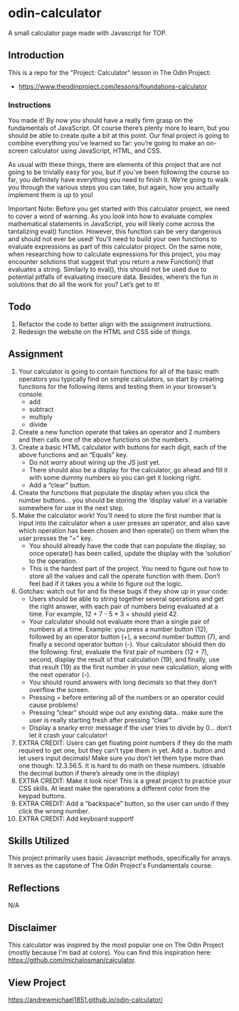 # odin-calculator
A small calculator page made with Javascript for TOP.

## Introduction
This is a repo for the "Project: Calculator" lesson in The Odin Project:

- https://www.theodinproject.com/lessons/foundations-calculator

### Instructions

You made it! By now you should have a really firm grasp on the fundamentals of JavaScript. Of course there’s plenty more to learn, but you should be able to create quite a bit at this point. Our final project is going to combine everything you’ve learned so far: you’re going to make an on-screen calculator using JavaScript, HTML, and CSS.

As usual with these things, there are elements of this project that are not going to be trivially easy for you, but if you’ve been following the course so far, you definitely have everything you need to finish it. We’re going to walk you through the various steps you can take, but again, how you actually implement them is up to you!

Important Note: Before you get started with this calculator project, we need to cover a word of warning. As you look into how to evaluate complex mathematical statements in JavaScript, you will likely come across the tantalizing eval() function. However, this function can be very dangerous and should not ever be used! You’ll need to build your own functions to evaluate expressions as part of this calculator project. On the same note, when researching how to calculate expressions for this project, you may encounter solutions that suggest that you return a new Function() that evaluates a string. Similarly to eval(), this should not be used due to potential pitfalls of evaluating insecure data. Besides, where’s the fun in solutions that do all the work for you? Let’s get to it!

## Todo
1. Refactor the code to better align with the assignment instructions.
2. Redesign the website on the HTML and CSS side of things.

## Assignment

1. Your calculator is going to contain functions for all of the basic math operators you typically find on simple calculators, so start by creating functions for the following items and testing them in your browser’s console.
    * add
    * subtract
    * multiply
    * divide
2. Create a new function operate that takes an operator and 2 numbers and then calls one of the above functions on the numbers.
3. Create a basic HTML calculator with buttons for each digit, each of the above functions and an “Equals” key.
    * Do not worry about wiring up the JS just yet.
    * There should also be a display for the calculator, go ahead and fill it with some dummy numbers so you can get it looking right.
    * Add a “clear” button.
4. Create the functions that populate the display when you click the number buttons… you should be storing the ‘display value’ in a variable somewhere for use in the next step.
5. Make the calculator work! You’ll need to store the first number that is input into the calculator when a user presses an operator, and also save which operation has been chosen and then operate() on them when the user presses the “=” key.
    * You should already have the code that can populate the display, so once operate() has been called, update the display with the ‘solution’ to the operation.
    * This is the hardest part of the project. You need to figure out how to store all the values and call the operate function with them. Don’t feel bad if it takes you a while to figure out the logic.
6. Gotchas: watch out for and fix these bugs if they show up in your code:
    * Users should be able to string together several operations and get the right answer, with each pair of numbers being evaluated at a time. For example, 12 + 7 - 5 * 3 = should yield 42.
    * Your calculator should not evaluate more than a single pair of numbers at a time. Example: you press a number button (12), followed by an operator button (+), a second number button (7), and finally a second operator button (-). Your calculator should then do the following: first, evaluate the first pair of numbers (12 + 7), second, display the result of that calculation (19), and finally, use that result (19) as the first number in your new calculation, along with the next operator (-).
    * You should round answers with long decimals so that they don’t overflow the screen.
    * Pressing = before entering all of the numbers or an operator could cause problems!
    * Pressing “clear” should wipe out any existing data.. make sure the user is really starting fresh after pressing “clear”
    * Display a snarky error message if the user tries to divide by 0… don’t let it crash your calculator!
7. EXTRA CREDIT: Users can get floating point numbers if they do the math required to get one, but they can’t type them in yet. Add a . button and let users input decimals! Make sure you don’t let them type more than one though: 12.3.56.5. It is hard to do math on these numbers. (disable the decimal button if there’s already one in the display)
8. EXTRA CREDIT: Make it look nice! This is a great project to practice your CSS skills. At least make the operations a different color from the keypad buttons.
9. EXTRA CREDIT: Add a “backspace” button, so the user can undo if they click the wrong number.
10. EXTRA CREDIT: Add keyboard support!

## Skills Utilized
This project primarily uses basic Javascript methods, specifically for arrays. It serves as the capstone of The Odin Project's Fundamentals course.

## Reflections
N/A

## Disclaimer
This calculator was inspired by the most popular one on The Odin Project (mostly because I'm bad at colors). You can find this inspiration here: https://github.com/michalosman/calculator.

## View Project
https://andrewmichael1851.github.io/odin-calculator/

